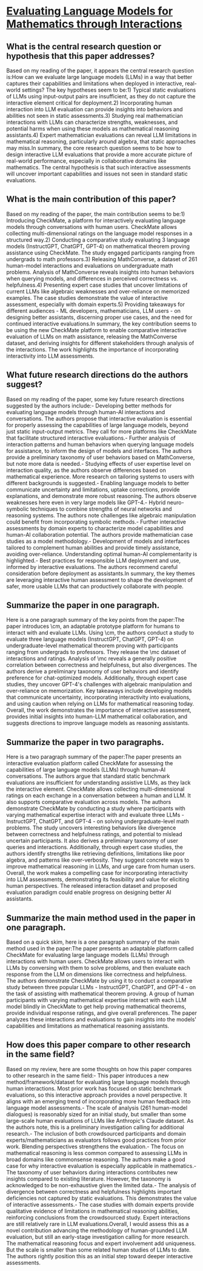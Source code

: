 # [Evaluating Language Models for Mathematics through Interactions](https://arxiv.org/abs/2306.01694)

## What is the central research question or hypothesis that this paper addresses?

Based on my reading of the paper, it appears the central research question is:How can we evaluate large language models (LLMs) in a way that better captures their capabilities and limitations when deployed in interactive, real-world settings? The key hypotheses seem to be:1) Typical static evaluations of LLMs using input-output pairs are insufficient, as they do not capture the interactive element critical for deployment.2) Incorporating human interaction into LLM evaluation can provide insights into behaviors and abilities not seen in static assessments.3) Studying real mathematician interactions with LLMs can characterize strengths, weaknesses, and potential harms when using these models as mathematical reasoning assistants.4) Expert mathematician evaluations can reveal LLM limitations in mathematical reasoning, particularly around algebra, that static approaches may miss.In summary, the core research question seems to be how to design interactive LLM evaluations that provide a more accurate picture of real-world performance, especially in collaborative domains like mathematics. The central hypothesis is that such interactive assessments will uncover important capabilities and issues not seen in standard static evaluations.


## What is the main contribution of this paper?

Based on my reading of the paper, the main contribution seems to be:1) Introducing CheckMate, a platform for interactively evaluating language models through conversations with human users. CheckMate allows collecting multi-dimensional ratings on the language model responses in a structured way.2) Conducting a comparative study evaluating 3 language models (InstructGPT, ChatGPT, GPT-4) on mathematical theorem proving assistance using CheckMate. The study engaged participants ranging from undergrads to math professors.3) Releasing MathConverse, a dataset of 261 human-model interactions and evaluations on undergraduate math problems. Analysis of MathConverse reveals insights into human behaviors when querying models, and differences in perceived correctness vs. helpfulness.4) Presenting expert case studies that uncover limitations of current LLMs like algebraic weaknesses and over-reliance on memorized examples. The case studies demonstrate the value of interactive assessment, especially with domain experts.5) Providing takeaways for different audiences - ML developers, mathematicians, LLM users - on designing better assistants, discerning proper use cases, and the need for continued interactive evaluations.In summary, the key contribution seems to be using the new CheckMate platform to enable comparative interactive evaluation of LLMs on math assistance, releasing the MathConverse dataset, and deriving insights for different stakeholders through analysis of the interactions. The work highlights the importance of incorporating interactivity into LLM assessments.


## What future research directions do the authors suggest?

Based on my reading of the paper, some key future research directions suggested by the authors include:- Developing better methods for evaluating language models through human-AI interactions and conversations. The authors propose that interactive evaluation is essential for properly assessing the capabilities of large language models, beyond just static input-output metrics. They call for more platforms like CheckMate that facilitate structured interactive evaluations.- Further analysis of interaction patterns and human behaviors when querying language models for assistance, to inform the design of models and interfaces. The authors provide a preliminary taxonomy of user behaviors based on MathConverse, but note more data is needed.- Studying effects of user expertise level on interaction quality, as the authors observe differences based on mathematical experience. More research on tailoring systems to users with different backgrounds is suggested.- Enabling language models to better communicate uncertainty and limitations, uptake corrections, provide explanations, and demonstrate more robust reasoning. The authors observe weaknesses here even in very large models like GPT-4.- Hybrid neuro-symbolic techniques to combine strengths of neural networks and reasoning systems. The authors note challenges like algebraic manipulation could benefit from incorporating symbolic methods.- Further interactive assessments by domain experts to characterize model capabilities and human-AI collaboration potential. The authors provide mathematician case studies as a model methodology.- Development of models and interfaces tailored to complement human abilities and provide timely assistance, avoiding over-reliance. Understanding optimal human-AI complementarity is highlighted.- Best practices for responsible LLM deployment and use, informed by interactive evaluations. The authors recommend careful consideration before deployment as assistants.In summary, the key themes are leveraging interactive human assessment to shape the development of safer, more usable LLMs that can productively collaborate with people.


## Summarize the paper in one paragraph.

Here is a one paragraph summary of the key points from the paper:The paper introduces \cm, an adaptable prototype platform for humans to interact with and evaluate LLMs. Using \cm, the authors conduct a study to evaluate three language models (InstructGPT, ChatGPT, GPT-4) on undergraduate-level mathematical theorem proving with participants ranging from undergrads to professors. They release the \mc dataset of interactions and ratings. Analysis of \mc reveals a generally positive correlation between correctness and helpfulness, but also divergences. The authors derive a preliminary taxonomy of user behaviors and identify preference for chat-optimized models. Additionally, through expert case studies, they uncover GPT-4's challenges with algebraic manipulation and over-reliance on memorization. Key takeaways include developing models that communicate uncertainty, incorporating interactivity into evaluations, and using caution when relying on LLMs for mathematical reasoning today. Overall, the work demonstrates the importance of interactive assessment, provides initial insights into human-LLM mathematical collaboration, and suggests directions to improve language models as reasoning assistants.


## Summarize the paper in two paragraphs.

Here is a two paragraph summary of the paper:The paper presents an interactive evaluation platform called CheckMate for assessing the capabilities of large language models (LLMs) through human-AI conversations. The authors argue that standard static benchmark evaluations are insufficient for understanding assistive LLMs, as they lack the interactive element. CheckMate allows collecting multi-dimensional ratings on each exchange in a conversation between a human and LLM. It also supports comparative evaluation across models. The authors demonstrate CheckMate by conducting a study where participants with varying mathematical expertise interact with and evaluate three LLMs - InstructGPT, ChatGPT, and GPT-4 -  on solving undergraduate-level math problems. The study uncovers interesting behaviors like divergence between correctness and helpfulness ratings, and potential to mislead uncertain participants. It also derives a preliminary taxonomy of user queries and interactions. Additionally, through expert case studies, the authors identify strengths like retrieving definitions, limitations like poor algebra, and patterns like over-verbosity. They suggest concrete ways to improve mathematical reasoning in LLMs, and urge care from human users. Overall, the work makes a compelling case for incorporating interactivity into LLM assessments, demonstrating its feasibility and value for eliciting human perspectives. The released interaction dataset and proposed evaluation paradigm could enable progress on designing better AI assistants.


## Summarize the main method used in the paper in one paragraph.

Based on a quick skim, here is a one paragraph summary of the main method used in the paper:The paper presents an adaptable platform called CheckMate for evaluating large language models (LLMs) through interactions with human users. CheckMate allows users to interact with LLMs by conversing with them to solve problems, and then evaluate each response from the LLM on dimensions like correctness and helpfulness. The authors demonstrate CheckMate by using it to conduct a comparative study between three popular LLMs - InstructGPT, ChatGPT, and GPT-4 - on the task of assisting with mathematical theorem proving. A group of human participants with varying mathematical expertise interact with each LLM model blindly in CheckMate to get help proving mathematical theorems, provide individual response ratings, and give overall preferences. The paper analyzes these interactions and evaluations to gain insights into the models' capabilities and limitations as mathematical reasoning assistants.


## How does this paper compare to other research in the same field?

Based on my review, here are some thoughts on how this paper compares to other research in the same field:- This paper introduces a new method/framework/dataset for evaluating large language models through human interactions. Most prior work has focused on static benchmark evaluations, so this interactive approach provides a novel perspective. It aligns with an emerging trend of incorporating more human feedback into language model assessments.- The scale of analysis (261 human-model dialogues) is reasonably sized for an initial study, but smaller than some large-scale human evaluations of LLMs like Anthropic's Claude dataset. As the authors note, this is a preliminary investigation calling for additional research.- The inclusion of both crowdsourced participants and domain experts/mathematicians as evaluators follows good practices from prior work. Blending perspectives strengthens the evaluation.- The focus on mathematical reasoning is less common compared to assessing LLMs in broad domains like commonsense reasoning. The authors make a good case for why interactive evaluation is especially applicable in mathematics.- The taxonomy of user behaviors during interactions contributes new insights compared to existing literature. However, the taxonomy is acknowledged to be non-exhaustive given the limited data.- The analysis of divergence between correctness and helpfulness highlights important deficiencies not captured by static evaluations. This demonstrates the value of interactive assessments.- The case studies with domain experts provide qualitative evidence of limitations in mathematical reasoning abilities, reinforcing conclusions from the crowdsourced study. Expert interactions are still relatively rare in LLM evaluations.Overall, I would assess this as a novel contribution advancing the methodology of human-grounded LLM evaluation, but still an early-stage investigation calling for more research. The mathematical reasoning focus and expert involvement add uniqueness. But the scale is smaller than some related human studies of LLMs to date. The authors rightly position this as an initial step toward deeper interactive assessments.
